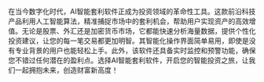 在当今数字化时代，AI智能套利软件正成为投资领域的革命性工具。这款前沿科技产品利用人工智能算法，精准捕捉市场中的套利机会，帮助用户实现资产的高效增值。无论是股票、外汇还是加密货币市场，它都能快速分析海量数据，提供个性化投资建议，让您的每一笔交易都更加明智。其智能化操作界面简单易用，即使是没有专业背景的用户也能轻松上手。此外，该软件还具备实时监控和预警功能，确保您不错过任何潜在的盈利点。选择AI智能套利软件，开启您的智能投资之旅，让我们一起拥抱未来，创造财富新高度！